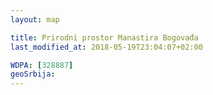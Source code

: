 ```yaml
---
layout: map

title: Prirodni prostor Manastira Bogovađa
last_modified_at: 2018-05-19T23:04:07+02:00

WDPA: [328887]
geoSrbija:
---
```

